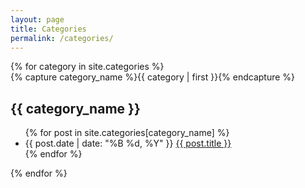 ```yaml
---
layout: page
title: Categories
permalink: /categories/
---
```


<div class="categories-list">
  {% for category in site.categories %}
    <div class="category-group">
      {% capture category_name %}{{ category | first }}{% endcapture %}
      <h2 id="{{ category_name | slugize }}">{{ category_name }}</h2>
      <ul>
      {% for post in site.categories[category_name] %}
        <li>
          <span class="post-date">{{ post.date | date: "%B %d, %Y" }}</span>
          <a href="{{ post.url | relative_url }}">{{ post.title }}</a>
        </li>
      {% endfor %}
      </ul>
    </div>
  {% endfor %}
</div>
